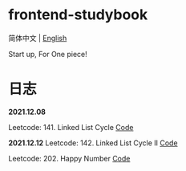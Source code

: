 # frontend-studybook

简体中文 | [English](./README.en.md)

Start up, For One piece!

# 日志

**2021.12.08**

Leetcode: 141. Linked List Cycle
[Code](./algorithm/leetcode/141_linked_list_cycle.js)

**2021.12.12**
Leetcode: 142. Linked List Cycle II
[Code](./algorithm/leetcode/142_linked_list_cycle_2.js)


Leetcode: 202. Happy Number
[Code](./algorithm/leetcode/202_happy_number.js)
